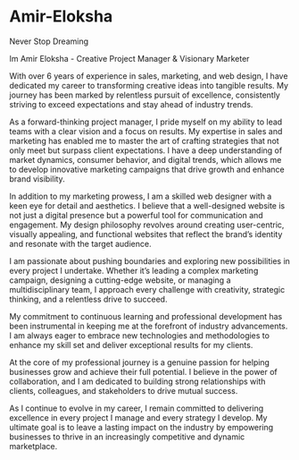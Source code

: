 # Amir-Eloksha
Never Stop Dreaming

Im Amir Eloksha - Creative Project Manager & Visionary Marketer

With over 6 years of experience in sales, marketing, and web design, I have dedicated my career to transforming creative ideas into tangible results. My journey has been marked by relentless pursuit of excellence, consistently striving to exceed expectations and stay ahead of industry trends.

As a forward-thinking project manager, I pride myself on my ability to lead teams with a clear vision and a focus on results. My expertise in sales and marketing has enabled me to master the art of crafting strategies that not only meet but surpass client expectations. I have a deep understanding of market dynamics, consumer behavior, and digital trends, which allows me to develop innovative marketing campaigns that drive growth and enhance brand visibility.

In addition to my marketing prowess, I am a skilled web designer with a keen eye for detail and aesthetics. I believe that a well-designed website is not just a digital presence but a powerful tool for communication and engagement. My design philosophy revolves around creating user-centric, visually appealing, and functional websites that reflect the brand’s identity and resonate with the target audience.

I am passionate about pushing boundaries and exploring new possibilities in every project I undertake. Whether it’s leading a complex marketing campaign, designing a cutting-edge website, or managing a multidisciplinary team, I approach every challenge with creativity, strategic thinking, and a relentless drive to succeed.

My commitment to continuous learning and professional development has been instrumental in keeping me at the forefront of industry advancements. I am always eager to embrace new technologies and methodologies to enhance my skill set and deliver exceptional results for my clients.

At the core of my professional journey is a genuine passion for helping businesses grow and achieve their full potential. I believe in the power of collaboration, and I am dedicated to building strong relationships with clients, colleagues, and stakeholders to drive mutual success.

As I continue to evolve in my career, I remain committed to delivering excellence in every project I manage and every strategy I develop. My ultimate goal is to leave a lasting impact on the industry by empowering businesses to thrive in an increasingly competitive and dynamic marketplace.
